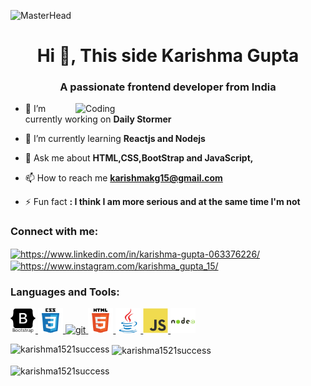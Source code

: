 ![MasterHead](https://cdn.dribbble.com/users/1063314/screenshots/3020974/tdsocial_dribbble.gif)

<h1 align="center">Hi 👋, This side Karishma Gupta</h1>
<h3 align="center">A passionate frontend developer from India</h3>
<img align="right" alt="Coding" width="400" src="https://miro.medium.com/v2/resize:fit:1400/1*qdAW1TjCN57h1lbuuzvchg.gif" \>

- 🔭 I’m currently working on **Daily Stormer**

- 🌱 I’m currently learning **Reactjs and Nodejs**

- 💬 Ask me about **HTML,CSS,BootStrap and JavaScript,**

- 📫 How to reach me **karishmakg15@gmail.com**

- ⚡ Fun fact **: I think I am more serious and at the same time I'm not**

<h3 align="left">Connect with me:</h3>
<p align="left">
<a href="https://linkedin.com/in/https://www.linkedin.com/in/karishma-gupta-063376226/" target="blank"><img align="center" src="https://raw.githubusercontent.com/rahuldkjain/github-profile-readme-generator/master/src/images/icons/Social/linked-in-alt.svg" alt="https://www.linkedin.com/in/karishma-gupta-063376226/" height="30" width="40" /></a>
<a href="https://instagram.com/https://www.instagram.com/karishma_gupta_15/" target="blank"><img align="center" src="https://raw.githubusercontent.com/rahuldkjain/github-profile-readme-generator/master/src/images/icons/Social/instagram.svg" alt="https://www.instagram.com/karishma_gupta_15/" height="30" width="40" /></a>
</p>

<h3 align="left">Languages and Tools:</h3>
<p align="left"> <a href="https://getbootstrap.com" target="_blank" rel="noreferrer"> <img src="https://raw.githubusercontent.com/devicons/devicon/master/icons/bootstrap/bootstrap-plain-wordmark.svg" alt="bootstrap" width="40" height="40"/> </a> <a href="https://www.w3schools.com/css/" target="_blank" rel="noreferrer"> <img src="https://raw.githubusercontent.com/devicons/devicon/master/icons/css3/css3-original-wordmark.svg" alt="css3" width="40" height="40"/> </a> <a href="https://git-scm.com/" target="_blank" rel="noreferrer"> <img src="https://www.vectorlogo.zone/logos/git-scm/git-scm-icon.svg" alt="git" width="40" height="40"/> </a> <a href="https://www.w3.org/html/" target="_blank" rel="noreferrer"> <img src="https://raw.githubusercontent.com/devicons/devicon/master/icons/html5/html5-original-wordmark.svg" alt="html5" width="40" height="40"/> </a> <a href="https://www.java.com" target="_blank" rel="noreferrer"> <img src="https://raw.githubusercontent.com/devicons/devicon/master/icons/java/java-original.svg" alt="java" width="40" height="40"/> </a> <a href="https://developer.mozilla.org/en-US/docs/Web/JavaScript" target="_blank" rel="noreferrer"> <img src="https://raw.githubusercontent.com/devicons/devicon/master/icons/javascript/javascript-original.svg" alt="javascript" width="40" height="40"/> </a> <a href="https://nodejs.org" target="_blank" rel="noreferrer"> <img src="https://raw.githubusercontent.com/devicons/devicon/master/icons/nodejs/nodejs-original-wordmark.svg" alt="nodejs" width="40" height="40"/> </a> </p>

<p><img align="left" src="https://github-readme-stats.vercel.app/api/top-langs?username=karishma1521success&show_icons=true&locale=en&layout=compact" alt="karishma1521success" /></p>

<p>&nbsp;<img align="center" src="https://github-readme-stats.vercel.app/api?username=karishma1521success&show_icons=true&locale=en" alt="karishma1521success" /></p>

<p><img align="center" src="https://github-readme-streak-stats.herokuapp.com/?user=karishma1521success&" alt="karishma1521success" /></p>

